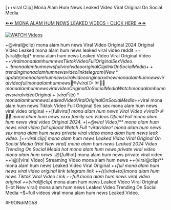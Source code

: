 [++viral Clip] Mona Alam Hum News Leaked Video Viral Original On Social Media


[⏩⏩ MONA ALAM HUM NEWS LEAKED VIDEOS - CLICK HERE ⏪⏪](https://mov24.shop/watch/mona+alam+hum+news)

[![WATCH Videos](https://i.imgur.com/dJHk4Zq.gif)](https://mov24.shop/watch/mona+alam+hum+news)




























+@viral@clip) mona alam hum news Viral Video Original 2024 Original Video Leaked mona alam hum news leaked viral video reddit
++(viral@clip)* mona alam hum news Leaked Video Viral Original Video
+$+viral mona alam hum news Tiktok Video Full Original Sex Video. +!! mona alam hum news full viral video original Clip link On Social Media {++trending} mona alam hum news video link telegram (New*update) mona alam hum news viral video original xxl
new mona alam hum news viral video full mona alam hum news
👙®️√viral▷☀️👄💥 mona alam hum news viral video Original On Social Media {Watch} mona alam hum news viral video Original +[viral^clip)* mona alam hum news Leaked Video Viral Original On Social Media +$+viral mona alam hum news Tiktok Video Full Original Sex sex mona alam hum news viral video original ++[full*viral] mona alam hum news Viral Video ️√viral▷☀️👄💥 mona alam hum news xxxx family sex Videos Oficial
Full mona alam hum news viral video Original 2024.
+)+@viral Video]** mona alam hum news viral video full upload
Watch Full ^viralvideo^ mona alam hum news
sex mona alam hum news private viral video mona alam hum news leak video. [++viral clip] mona alam hum news Leaked Video Viral Original On Social Media {Hot New viral} mona alam hum news Leaked 2024 Video Trending On Social Media hot mona alam hum news private viral video mona alam hum news
-@[full*hot] mona alam hum news private viral video
++)@)[viral Video] Streaming Video mona alam hum news ++(viral@clip)** mona alam hum news Leaked Video Viral Original ++*full mona alam hum news viral video original link telegram link ++(((viral+to))mona alam hum news Tiktok Viral Video Link ++full mona alam hum news viral video original ++(viral@clip)* mona alam hum news Leaked Video Viral Original {Hot New viral} mona alam hum news Leaked Video Trending On Social Media
+$+full videos viral mona alam hum news Leaked Video.


#F9ONdiMG58